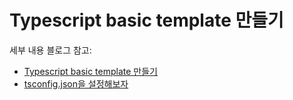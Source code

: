 # Typescript basic template 만들기

세부 내용 블로그 참고:

- [Typescript basic template 만들기](https://egas.tistory.com/111)
- [tsconfig.json을 설정해보자](https://egas.tistory.com/120)
